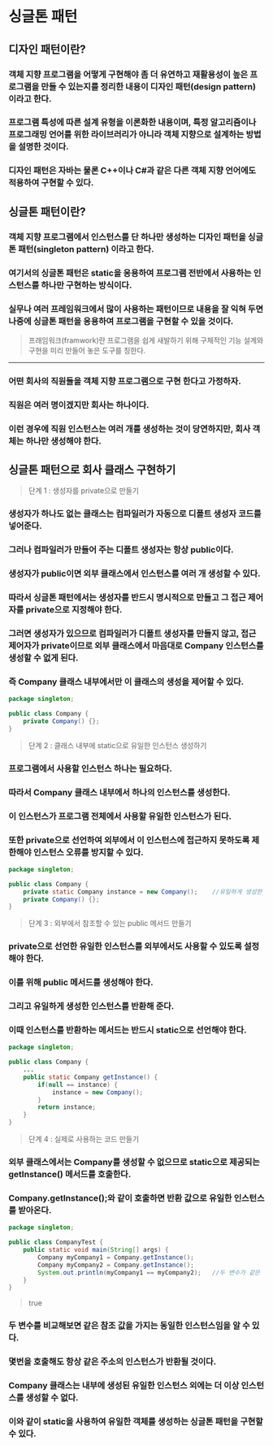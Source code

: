 # 싱글톤 패턴
## 디자인 패턴이란?
### 객체 지향 프로그램을 어떻게 구현해야 좀 더 유연하고 재활용성이 높은 프로그램을 만들 수 있는지를 정리한 내용이 **디자인 패턴(design pattern)** 이라고 한다.
### 프로그램 특성에 따른 설계 유형을 이론화한 내용이며, 특정 알고리즘이나 프로그래밍 언어를 위한 라이브러리가 아니라 객체 지향으로 설계하는 방법을 설명한 것이다.
### 디자인 패턴은 자바는 물론 C++이나 C#과 같은 다른 객체 지향 언어에도 적용하여 구현할 수 있다.
## 싱글톤 패턴이란?
### 객체 지향 프로그램에서 인스턴스를 단 하나만 생성하는 디자인 패턴을 **싱글톤 패턴(singleton pattern)** 이라고 한다.
### 여기서의 싱글톤 패턴은 static을 응용하여 프로그램 전반에서 사용하는 인스턴스를 하나만 구현하는 방식이다.
### 실무나 여러 프레임워크에서 많이 사용하는 패턴이므로 내용을 잘 익혀 두면 나중에 싱글톤 패턴을 응용하여 프로그램을 구현할 수 있을 것이다.
> 프래임워크(framwork)란 프로그램을 쉽게 새발하기 위해 구체적인 기능 설계와 구현을 미리 만들어 놓은 도구를 칭한다.
---
### 어떤 회사의 직원들을 객체 지향 프로그램으로 구현 한다고 가정하자.
### 직원은 여러 명이겠지만 회사는 하나이다.
### 이런 경우에 직원 인스턴스는 여러 개를 생성하는 것이 당연하지만, 회사 객체는 하나만 생성해야 한다.
## 싱글톤 패턴으로 회사 클래스 구현하기
> 단계 1 : 생성자를 private으로 만들기
### 생성자가 하나도 없는 클래스는 컴파일러가 자동으로 디폴트 생성자 코드를 넣어준다.
### 그러나 컴파일러가 만들어 주는 디폴트 생성자는 항상 public이다.
### 생성자가 public이면 외부 클래스에서 인스턴스를 여러 개 생성할 수 있다.
### 따라서 싱글톤 패턴에서는 생성자를 반드시 명시적으로 만들고 그 접근 제어자를 private으로 지정해야 한다.
### 그러면 생성자가 있으므로 컴파일러가 디폴트 생성자를 만들지 않고, 접근 제어자가 private이므로 외부 클래스에서 마음대로 Company 인스턴스를 생성할 수 없게 된다.
### 즉 Company 클래스 내부에서만 이 클래스의 생성을 제어할 수 있다.
```java
package singleton;

public class Company {
    private Company() {};
}
```
> 단계 2 : 클래스 내부에 static으로 유일한 인스턴스 생성하기
### 프로그램에서 사용할 인스턴스 하나는 필요하다.
### 따라서 Company 클래스 내부에서 하나의 인스턴스를 생성한다.
### 이 인스턴스가 프로그램 전체에서 사용할 유일한 인스턴스가 된다.
### 또한 private으로 선언하여 외부에서 이 인스턴스에 접근하지 못하도록 제한해야 인스턴스 오류를 방지할 수 있다.
```java
package singleton;

public class Company {
    private static Company instance = new Company();    //유일하게 생성한 인스턴스
    private Company() {};
}
```
> 단계 3 : 외부에서 참조할 수 있는 public 메서드 만들기
### private으로 선언한 유일한 인스턴스를 외부에서도 사용할 수 있도록 설정해야 한다.
### 이를 위해 public 메서드를 생성해야 한다.
### 그리고 유일하게 생성한 인스턴스를 반환해 준다.
### 이때 인스턴스를 반환하는 메서드는 반드시 static으로 선언해야 한다.
```java
package singleton;

public class Company {
    ...
    public static Company getInstance() {
        if(null == instance) {
            instance = new Company();
        }
        return instance;
    }
}
```
> 단계 4 : 실제로 사용하는 코드 만들기
### 외부 클래스에서는 Company를 생성할 수 없으므로 static으로 제공되는 getInstance() 메서드를 호출한다.
### Company.getInstance();와 같이 호출하면 반환 값으로 유일한 인스턴스를 받아온다.
```java
package singleton;

public class CompanyTest {
    public static void main(String[] args) {
        Company myCompany1 = Company.getInstance();
        Company myCompany2 = Company.getInstance();
        System.out.println(myCompany1 == myCompany2);   //두 변수가 같은 주소인지 확인
    }
}
```
> true
### 두 변수를 비교해보면 같은 참조 값을 가지는 동일한 인스턴스임을 알 수 있다.
### 몇번을 호출해도 항상 같은 주소의 인스턴스가 반환될 것이다.
### Company 클래스는 내부에 생성된 유일한 인스턴스 외에는 더 이상 인스턴스를 생성할 수 없다.
### 이와 같이 static을 사용하여 유일한 객체를 생성하는 싱글톤 패턴을 구현할 수 있다.
